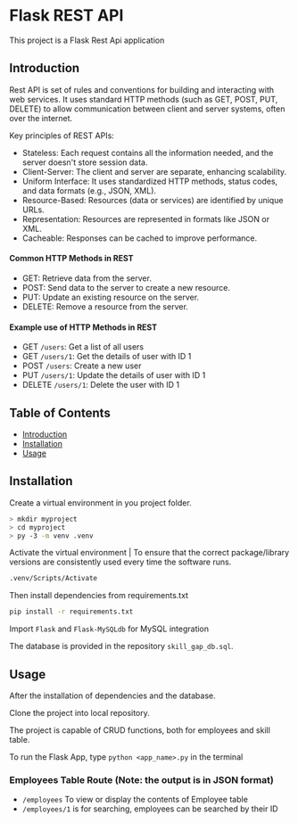 # Flask REST API
This project is a Flask Rest Api application 

## Introduction
Rest API is  set of rules and conventions for building and interacting with web services. It uses standard HTTP methods (such as GET, POST, PUT, DELETE) to allow communication between client and server systems, often over the internet.

Key principles of REST APIs:

- Stateless: Each request contains all the information needed, and the server doesn't store session data.
- Client-Server: The client and server are separate, enhancing scalability.
- Uniform Interface: It uses standardized HTTP methods, status codes, and data formats (e.g., JSON, XML).
- Resource-Based: Resources (data or services) are identified by unique URLs.
- Representation: Resources are represented in formats like JSON or XML.
- Cacheable: Responses can be cached to improve performance.

#### Common HTTP Methods in REST

- GET: Retrieve data from the server.
- POST: Send data to the server to create a new resource.
- PUT: Update an existing resource on the server.
- DELETE: Remove a resource from the server.

#### Example use of HTTP Methods in REST

- GET `/users`: Get a list of all users
- GET `/users/1`: Get the details of user with ID 1
- POST `/users`: Create a new user
- PUT `/users/1`: Update the details of user with ID 1
- DELETE `/users/1`: Delete the user with ID 1


## Table of Contents

- [Introduction](#introduction)
- [Installation](#installation)
- [Usage](#usage)

## Installation
  Create a virtual environment in you project folder.
```bash
> mkdir myproject
> cd myproject
> py -3 -m venv .venv
```
Activate the virtual environment | To ensure that the correct package/library versions are consistently used every time the software runs.
```bash
.venv/Scripts/Activate
```
Then install dependencies from requirements.txt
```bash
pip install -r requirements.txt
```
Import `Flask` and `Flask-MySQLdb` for MySQL integration

The database is provided in the repository
`skill_gap_db.sql`.

## Usage
After the installation of dependencies and the database.

Clone the project into local repository.

The project is capable of CRUD functions, both for employees and skill table.

To run the Flask App, type `python <app_name>.py` in the terminal

### Employees Table Route (Note: the output is in JSON format)


- `/employees` To view or display the contents of Employee table
- `/employees/1` is for searching, employees can be searched by their ID








